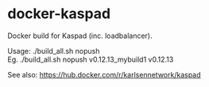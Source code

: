 # docker-kaspad
Docker build for Kaspad (inc. loadbalancer).

Usage:
./build_all.sh nopush <docker tag> <git tag>  
Eg. ./build_all.sh nopush v0.12.13_mybuild1 v0.12.13

See also:
https://hub.docker.com/r/karlsennetwork/kaspad
